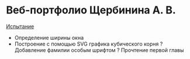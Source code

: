 # Веб-портфолио Щербинина А. В.

[Испытание](https://kodaktor.ru/__4732d)
+ Определение ширины окна 
+ Построение с помощью SVG графика кубического корня 
? Добавление фамилии особым шрифтом
? Прочтение первой главы
